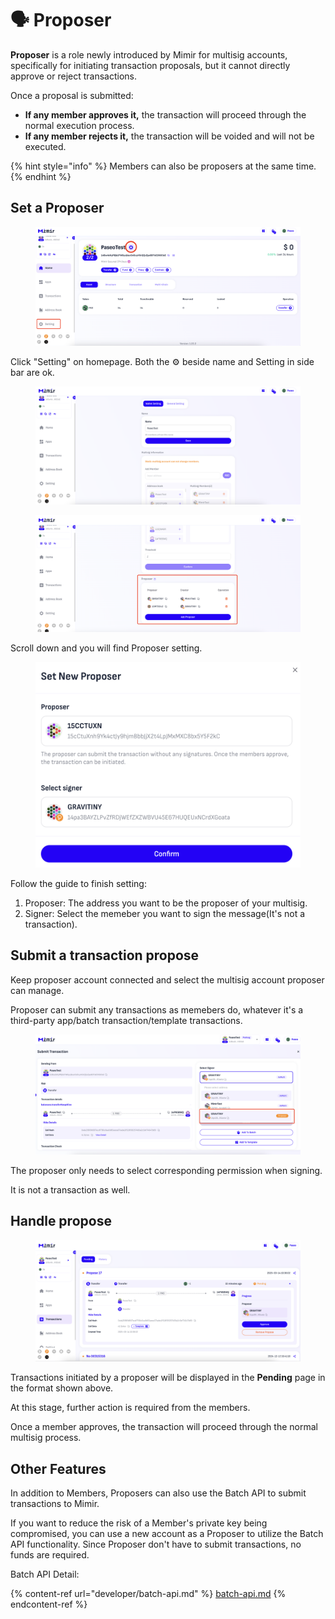 # 🗣️ Proposer

**Proposer** is a role newly introduced by Mimir for multisig accounts, specifically for initiating transaction proposals, but it cannot directly approve or reject transactions.

Once a proposal is submitted:

* **If any member approves it,** the transaction will proceed through the normal execution process.
* **If any member rejects it,** the transaction will be voided and will not be executed.

{% hint style="info" %}
Members can also be proposers at the same time.
{% endhint %}

## Set a Proposer

<figure><img src=".gitbook/assets/image (25).png" alt=""><figcaption></figcaption></figure>

Click "Setting" on homepage. Both the ⚙️ beside name and Setting in side bar are ok.

<figure><img src=".gitbook/assets/image (26).png" alt=""><figcaption></figcaption></figure>

<figure><img src=".gitbook/assets/image (27).png" alt=""><figcaption></figcaption></figure>

Scroll down and you will find Proposer setting.

<figure><img src=".gitbook/assets/image (28).png" alt=""><figcaption></figcaption></figure>

Follow the guide to finish setting:

1. Proposer: The address you want to be the proposer of your multisig.
2. Signer: Select the memeber you want to sign the message(It's not a transaction).

## Submit a transaction propose

Keep proposer account connected and select the multisig account proposer can manage.

Proposer can submit any transactions as memebers do, whatever it's a third-party app/batch transaction/template transactions.

<figure><img src=".gitbook/assets/image (29).png" alt=""><figcaption></figcaption></figure>

The proposer only needs to select corresponding permission when signing.

It is not a transaction as well.

## Handle propose

<figure><img src=".gitbook/assets/image (30).png" alt=""><figcaption></figcaption></figure>

Transactions initiated by a proposer will be displayed in the **Pending** page in the format shown above.

At this stage, further action is required from the members.

Once a member approves, the transaction will proceed through the normal multisig process.

## Other Features

In addition to Members, Proposers can also use the Batch API to submit transactions to Mimir.

If you want to reduce the risk of a Member's private key being compromised, you can use a new account as a Proposer to utilize the Batch API functionality. Since Proposer don't have to submit transactions, no funds are required.

Batch API Detail:

{% content-ref url="developer/batch-api.md" %}
[batch-api.md](developer/batch-api.md)
{% endcontent-ref %}
